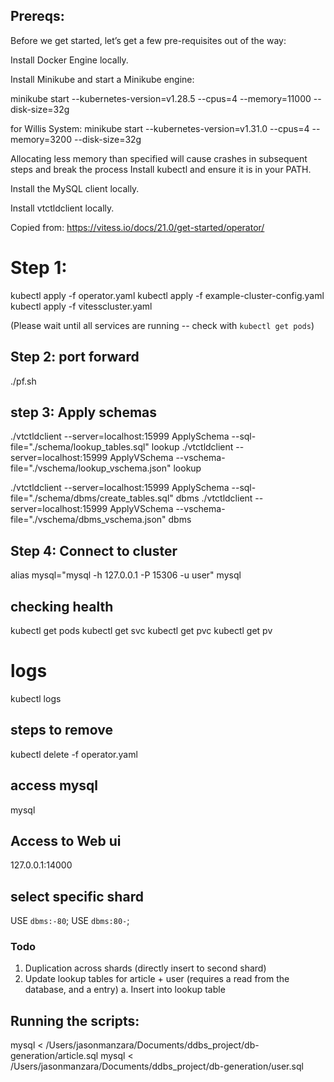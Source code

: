 ## Prereqs:
Before we get started, let’s get a few pre-requisites out of the way:

Install Docker Engine locally.

Install Minikube and start a Minikube engine:

minikube start --kubernetes-version=v1.28.5 --cpus=4 --memory=11000 --disk-size=32g

for Willis System:
minikube start --kubernetes-version=v1.31.0 --cpus=4 --memory=3200 --disk-size=32g 

Allocating less memory than specified will cause crashes in subsequent steps and break the process
Install kubectl and ensure it is in your PATH.

Install the MySQL client locally.

Install vtctldclient locally.

Copied from: https://vitess.io/docs/21.0/get-started/operator/

# Step 1:

kubectl apply -f operator.yaml
kubectl apply -f example-cluster-config.yaml
kubectl apply -f vitesscluster.yaml

(Please wait until all services are running -- check with `kubectl get pods`)

## Step 2: port forward
./pf.sh

<!-- alias vtctldclient="vtctldclient --server=localhost:15999" -->

## step 3: Apply schemas
./vtctldclient --server=localhost:15999 ApplySchema --sql-file="./schema/lookup_tables.sql" lookup
./vtctldclient --server=localhost:15999 ApplyVSchema --vschema-file="./vschema/lookup_vschema.json" lookup

./vtctldclient --server=localhost:15999 ApplySchema --sql-file="./schema/dbms/create_tables.sql" dbms
./vtctldclient --server=localhost:15999 ApplyVSchema --vschema-file="./vschema/dbms_vschema.json" dbms

## Step 4: Connect to cluster
alias mysql="mysql -h 127.0.0.1 -P 15306 -u user"
mysql

## checking health
kubectl get pods
kubectl get svc 
kubectl get pvc 
kubectl get pv

# logs
kubectl logs <service>

## steps to remove
kubectl delete -f operator.yaml

## access mysql
mysql

## Access to Web ui
127.0.0.1:14000


## select specific shard
USE `dbms:-80`;
USE `dbms:80-`;

### Todo
1) Duplication across shards (directly insert to second shard)
2) Update lookup tables for article + user (requires a read from the database, and a entry)
    a. Insert into lookup table


## Running the scripts:
mysql < /Users/jasonmanzara/Documents/ddbs_project/db-generation/article.sql
mysql < /Users/jasonmanzara/Documents/ddbs_project/db-generation/user.sql

<!-- mysql < /Users/jasonmanzara/Documents/ddbs_project/db-generation/user_read.sql -->